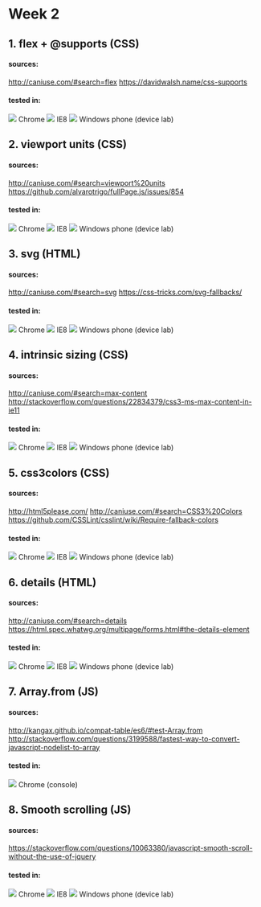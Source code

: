# Week 2

## 1. flex + @supports (CSS)

#### sources:
http://caniuse.com/#search=flex
https://davidwalsh.name/css-supports
#### tested in:
<img src="images/chrome/flex.png">  
Chrome  
  

<img src="images/IE8/flex.png">  
IE8  
  

<img src="images/mobile/flex.jpg">  
Windows phone (device lab)  
  

## 2. viewport units (CSS)

#### sources:
http://caniuse.com/#search=viewport%20units
https://github.com/alvarotrigo/fullPage.js/issues/854

#### tested in:
<img src="images/chrome/vw.png">  
Chrome    
  

<img src="images/IE8/vpunits.png">  
IE8    
  

<img src="images/mobile/vw.jpg">  
Windows phone (device lab)    
  

## 3. svg (HTML)

#### sources:
http://caniuse.com/#search=svg
https://css-tricks.com/svg-fallbacks/

#### tested in:
<img src="images/chrome/svg.png">  
Chrome  
  

<img src="images/IE8/svg.png">  
IE8  
  

<img src="images/mobile/svg.jpg">  
Windows phone (device lab)  
  

## 4. intrinsic sizing (CSS)

#### sources:
http://caniuse.com/#search=max-content
http://stackoverflow.com/questions/22834379/css3-ms-max-content-in-ie11

#### tested in:
<img src="images/chrome/mincontent.png">  
Chrome  
  

<img src="images/IE8/mincontent.png">  
IE8  
  

<img src="images/mobile/intrin.jpg">  
Windows phone (device lab)  
  

## 5. css3colors (CSS)

#### sources:
http://html5please.com/
http://caniuse.com/#search=CSS3%20Colors
https://github.com/CSSLint/csslint/wiki/Require-fallback-colors

#### tested in:
<img src="images/chrome/hotpink.png">  
Chrome  
  

<img src="images/IE8/hotpink.png">  
IE8  
  

<img src="images/mobile/pink.jpg">  
Windows phone (device lab)  
  

## 6. details (HTML)

#### sources:
http://caniuse.com/#search=details
https://html.spec.whatwg.org/multipage/forms.html#the-details-element

#### tested in:
<img src="images/chrome/summary.png">  
Chrome  
  

<img src="images/IE8/summary.png">  
IE8  
  

<img src="images/mobile/summary.jpg">  
Windows phone (device lab)  
  


## 7. Array.from (JS)

#### sources:
http://kangax.github.io/compat-table/es6/#test-Array.from
http://stackoverflow.com/questions/3199588/fastest-way-to-convert-javascript-nodelist-to-array

#### tested in:
<img src="images/chrome/array.png">  
Chrome (console)  
  

## 8. Smooth scrolling (JS)

#### sources:
https://stackoverflow.com/questions/10063380/javascript-smooth-scroll-without-the-use-of-jquery

#### tested in:
<img src="images/chrome/">  
Chrome  
  

<img src="images/IE8/smooth.png">  
IE8  
  

<img src="images/mobile/smooth.jpg">  
Windows phone (device lab)  
  



